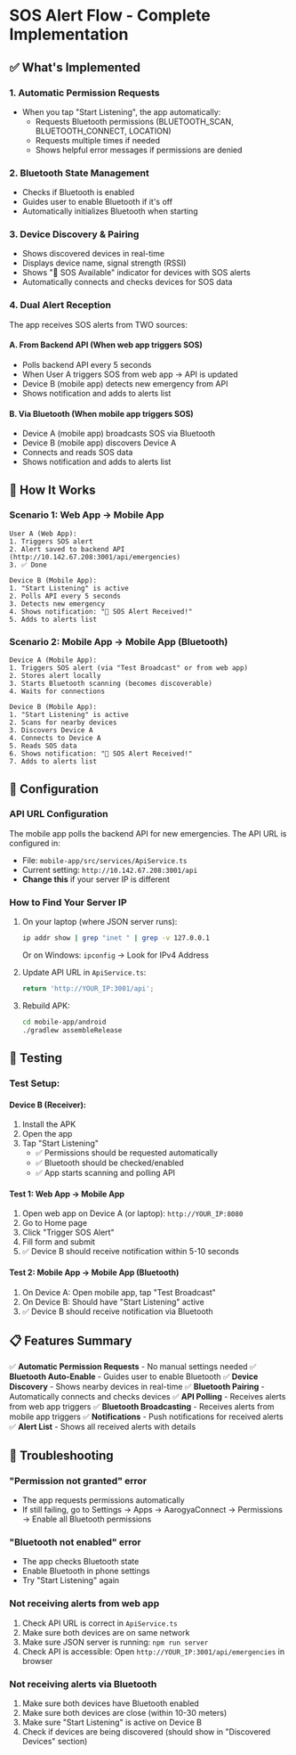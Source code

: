 # SOS Alert Flow - Complete Implementation

## ✅ What's Implemented

### 1. **Automatic Permission Requests**
- When you tap "Start Listening", the app automatically:
  - Requests Bluetooth permissions (BLUETOOTH_SCAN, BLUETOOTH_CONNECT, LOCATION)
  - Requests multiple times if needed
  - Shows helpful error messages if permissions are denied

### 2. **Bluetooth State Management**
- Checks if Bluetooth is enabled
- Guides user to enable Bluetooth if it's off
- Automatically initializes Bluetooth when starting

### 3. **Device Discovery & Pairing**
- Shows discovered devices in real-time
- Displays device name, signal strength (RSSI)
- Shows "🚨 SOS Available" indicator for devices with SOS alerts
- Automatically connects and checks devices for SOS data

### 4. **Dual Alert Reception**
The app receives SOS alerts from TWO sources:

#### A. **From Backend API** (When web app triggers SOS)
- Polls backend API every 5 seconds
- When User A triggers SOS from web app → API is updated
- Device B (mobile app) detects new emergency from API
- Shows notification and adds to alerts list

#### B. **Via Bluetooth** (When mobile app triggers SOS)
- Device A (mobile app) broadcasts SOS via Bluetooth
- Device B (mobile app) discovers Device A
- Connects and reads SOS data
- Shows notification and adds to alerts list

## 📱 How It Works

### Scenario 1: Web App → Mobile App
```
User A (Web App):
1. Triggers SOS alert
2. Alert saved to backend API (http://10.142.67.208:3001/api/emergencies)
3. ✅ Done

Device B (Mobile App):
1. "Start Listening" is active
2. Polls API every 5 seconds
3. Detects new emergency
4. Shows notification: "🚨 SOS Alert Received!"
5. Adds to alerts list
```

### Scenario 2: Mobile App → Mobile App (Bluetooth)
```
Device A (Mobile App):
1. Triggers SOS alert (via "Test Broadcast" or from web app)
2. Stores alert locally
3. Starts Bluetooth scanning (becomes discoverable)
4. Waits for connections

Device B (Mobile App):
1. "Start Listening" is active
2. Scans for nearby devices
3. Discovers Device A
4. Connects to Device A
5. Reads SOS data
6. Shows notification: "🚨 SOS Alert Received!"
7. Adds to alerts list
```

## 🔧 Configuration

### API URL Configuration
The mobile app polls the backend API for new emergencies. The API URL is configured in:
- File: `mobile-app/src/services/ApiService.ts`
- Current setting: `http://10.142.67.208:3001/api`
- **Change this** if your server IP is different

### How to Find Your Server IP
1. On your laptop (where JSON server runs):
   ```bash
   ip addr show | grep "inet " | grep -v 127.0.0.1
   ```
   Or on Windows: `ipconfig` → Look for IPv4 Address

2. Update API URL in `ApiService.ts`:
   ```typescript
   return 'http://YOUR_IP:3001/api';
   ```

3. Rebuild APK:
   ```bash
   cd mobile-app/android
   ./gradlew assembleRelease
   ```

## 🧪 Testing

### Test Setup:

#### Device B (Receiver):
1. Install the APK
2. Open the app
3. Tap "Start Listening"
   - ✅ Permissions should be requested automatically
   - ✅ Bluetooth should be checked/enabled
   - ✅ App starts scanning and polling API

#### Test 1: Web App → Mobile App
1. Open web app on Device A (or laptop): `http://YOUR_IP:8080`
2. Go to Home page
3. Click "Trigger SOS Alert"
4. Fill form and submit
5. ✅ Device B should receive notification within 5-10 seconds

#### Test 2: Mobile App → Mobile App (Bluetooth)
1. On Device A: Open mobile app, tap "Test Broadcast"
2. On Device B: Should have "Start Listening" active
3. ✅ Device B should receive notification via Bluetooth

## 📋 Features Summary

✅ **Automatic Permission Requests** - No manual settings needed
✅ **Bluetooth Auto-Enable** - Guides user to enable Bluetooth
✅ **Device Discovery** - Shows nearby devices in real-time
✅ **Bluetooth Pairing** - Automatically connects and checks devices
✅ **API Polling** - Receives alerts from web app triggers
✅ **Bluetooth Broadcasting** - Receives alerts from mobile app triggers
✅ **Notifications** - Push notifications for received alerts
✅ **Alert List** - Shows all received alerts with details

## 🚨 Troubleshooting

### "Permission not granted" error
- The app requests permissions automatically
- If still failing, go to Settings → Apps → AarogyaConnect → Permissions → Enable all Bluetooth permissions

### "Bluetooth not enabled" error
- The app checks Bluetooth state
- Enable Bluetooth in phone settings
- Try "Start Listening" again

### Not receiving alerts from web app
1. Check API URL is correct in `ApiService.ts`
2. Make sure both devices are on same network
3. Make sure JSON server is running: `npm run server`
4. Check API is accessible: Open `http://YOUR_IP:3001/api/emergencies` in browser

### Not receiving alerts via Bluetooth
1. Make sure both devices have Bluetooth enabled
2. Make sure both devices are close (within 10-30 meters)
3. Make sure "Start Listening" is active on Device B
4. Check if devices are being discovered (should show in "Discovered Devices" section)

